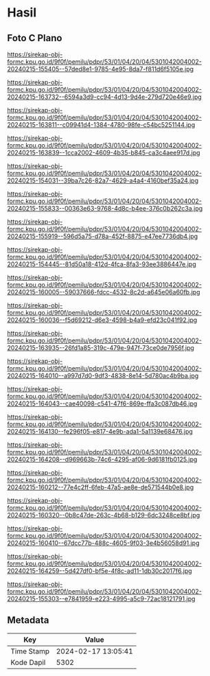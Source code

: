# Hasil

## Foto C Plano

https://sirekap-obj-formc.kpu.go.id/9f0f/pemilu/pdpr/53/01/04/20/04/5301042004002-20240215-155405--57ded8e1-9785-4e95-8da7-f811d6f5105e.jpg

https://sirekap-obj-formc.kpu.go.id/9f0f/pemilu/pdpr/53/01/04/20/04/5301042004002-20240215-163732--6594a3d9-cc94-4d13-9d4e-279d720e46e9.jpg

https://sirekap-obj-formc.kpu.go.id/9f0f/pemilu/pdpr/53/01/04/20/04/5301042004002-20240215-163811--c09941d4-1384-4780-98fe-c54bc5251144.jpg

https://sirekap-obj-formc.kpu.go.id/9f0f/pemilu/pdpr/53/01/04/20/04/5301042004002-20240215-163839--1cca2002-4609-4b35-b845-ca3c4aee917d.jpg

https://sirekap-obj-formc.kpu.go.id/9f0f/pemilu/pdpr/53/01/04/20/04/5301042004002-20240215-154031--39ba7c26-82a7-4629-a4a4-4160bef35a24.jpg

https://sirekap-obj-formc.kpu.go.id/9f0f/pemilu/pdpr/53/01/04/20/04/5301042004002-20240215-155833--00363e63-9768-4d8c-b4ee-376c0b262c3a.jpg

https://sirekap-obj-formc.kpu.go.id/9f0f/pemilu/pdpr/53/01/04/20/04/5301042004002-20240215-155919--596d5a75-d78a-452f-8875-e47ee7736db4.jpg

https://sirekap-obj-formc.kpu.go.id/9f0f/pemilu/pdpr/53/01/04/20/04/5301042004002-20240215-154445--81d50a18-412d-4fca-8fa3-93ee3886447e.jpg

https://sirekap-obj-formc.kpu.go.id/9f0f/pemilu/pdpr/53/01/04/20/04/5301042004002-20240215-160005--59037666-fdcc-4532-8c2d-a645e06a60fb.jpg

https://sirekap-obj-formc.kpu.go.id/9f0f/pemilu/pdpr/53/01/04/20/04/5301042004002-20240215-160036--f5d69212-d6e3-4598-b4a9-efd23c041f92.jpg

https://sirekap-obj-formc.kpu.go.id/9f0f/pemilu/pdpr/53/01/04/20/04/5301042004002-20240215-163935--26fd1a85-319c-479e-947f-73ce0de7956f.jpg

https://sirekap-obj-formc.kpu.go.id/9f0f/pemilu/pdpr/53/01/04/20/04/5301042004002-20240215-164010--a997d7d0-9df3-4838-8e14-5d780ac4b9ba.jpg

https://sirekap-obj-formc.kpu.go.id/9f0f/pemilu/pdpr/53/01/04/20/04/5301042004002-20240215-164043--cae40098-c541-47f6-869e-ffa3c087db46.jpg

https://sirekap-obj-formc.kpu.go.id/9f0f/pemilu/pdpr/53/01/04/20/04/5301042004002-20240215-164130--fe296f05-e817-4e9b-ada1-5a1139e68476.jpg

https://sirekap-obj-formc.kpu.go.id/9f0f/pemilu/pdpr/53/01/04/20/04/5301042004002-20240215-164208--d969663b-74c6-4295-af06-9d6181fb0125.jpg

https://sirekap-obj-formc.kpu.go.id/9f0f/pemilu/pdpr/53/01/04/20/04/5301042004002-20240215-160212--77e4c2ff-6feb-47a5-ae8e-de571544b0e8.jpg

https://sirekap-obj-formc.kpu.go.id/9f0f/pemilu/pdpr/53/01/04/20/04/5301042004002-20240215-160320--0b8c47de-263c-4b68-b129-6dc3248ce8bf.jpg

https://sirekap-obj-formc.kpu.go.id/9f0f/pemilu/pdpr/53/01/04/20/04/5301042004002-20240215-160410--67dcc77b-488c-4605-9f03-3e4b56058d91.jpg

https://sirekap-obj-formc.kpu.go.id/9f0f/pemilu/pdpr/53/01/04/20/04/5301042004002-20240215-164259--5d427df0-bf5e-4f8c-ad11-1db30c2017f6.jpg

https://sirekap-obj-formc.kpu.go.id/9f0f/pemilu/pdpr/53/01/04/20/04/5301042004002-20240215-155303--e7841959-e223-4995-a5c9-72ac18121791.jpg


## Metadata

| Key        | Value               |
| ---------- | ------------------- |
| Time Stamp | 2024-02-17 13:05:41 |
| Kode Dapil | 5302                |



